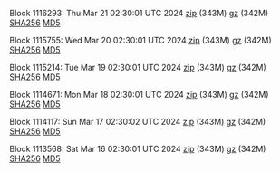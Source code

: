 Block 1116293: Thu Mar 21 02:30:01 UTC 2024 [zip](https://files.01coin.io/mainnet/2024-03-21/bootstrap.dat.zip) (343M) [gz](https://files.01coin.io/mainnet/2024-03-21/bootstrap.dat.tar.gz) (342M) [SHA256](https://files.01coin.io/mainnet/2024-03-21/sha256.txt) [MD5](https://files.01coin.io/mainnet/2024-03-21/md5.txt)

Block 1115755: Wed Mar 20 02:30:01 UTC 2024 [zip](https://files.01coin.io/mainnet/2024-03-20/bootstrap.dat.zip) (343M) [gz](https://files.01coin.io/mainnet/2024-03-20/bootstrap.dat.tar.gz) (342M) [SHA256](https://files.01coin.io/mainnet/2024-03-20/sha256.txt) [MD5](https://files.01coin.io/mainnet/2024-03-20/md5.txt)

Block 1115214: Tue Mar 19 02:30:01 UTC 2024 [zip](https://files.01coin.io/mainnet/2024-03-19/bootstrap.dat.zip) (343M) [gz](https://files.01coin.io/mainnet/2024-03-19/bootstrap.dat.tar.gz) (342M) [SHA256](https://files.01coin.io/mainnet/2024-03-19/sha256.txt) [MD5](https://files.01coin.io/mainnet/2024-03-19/md5.txt)

Block 1114671: Mon Mar 18 02:30:01 UTC 2024 [zip](https://files.01coin.io/mainnet/2024-03-18/bootstrap.dat.zip) (343M) [gz](https://files.01coin.io/mainnet/2024-03-18/bootstrap.dat.tar.gz) (342M) [SHA256](https://files.01coin.io/mainnet/2024-03-18/sha256.txt) [MD5](https://files.01coin.io/mainnet/2024-03-18/md5.txt)

Block 1114117: Sun Mar 17 02:30:02 UTC 2024 [zip](https://files.01coin.io/mainnet/2024-03-17/bootstrap.dat.zip) (343M) [gz](https://files.01coin.io/mainnet/2024-03-17/bootstrap.dat.tar.gz) (342M) [SHA256](https://files.01coin.io/mainnet/2024-03-17/sha256.txt) [MD5](https://files.01coin.io/mainnet/2024-03-17/md5.txt)

Block 1113568: Sat Mar 16 02:30:01 UTC 2024 [zip](https://files.01coin.io/mainnet/2024-03-16/bootstrap.dat.zip) (343M) [gz](https://files.01coin.io/mainnet/2024-03-16/bootstrap.dat.tar.gz) (342M) [SHA256](https://files.01coin.io/mainnet/2024-03-16/sha256.txt) [MD5](https://files.01coin.io/mainnet/2024-03-16/md5.txt)
